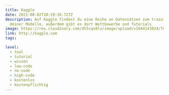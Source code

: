```yaml
---
title: Kaggle
date: 2021-08-02T10:19:16.727Z
description: Auf Kaggle findest du eine Reihe an Datensätzen zum trainieren
  deiner Modelle, außerdem gibt es dort Wettbewerbe und Tutorials
image: https://res.cloudinary.com/dt5cqs0lv/image/upload/v1644143924/Tools/Screenshot_2021-08-02_at_12-11-01_Kaggle_Your_Machine_Learning_and_Data_Science_Community_ficqdk_cjnjfe.jpg
link: http://kaggle.com
tags:

level:
  - tool
  - tutorial
  - wissen
  - low-code
  - no-code
  - high-code
  - kostenlos
  - kostenpflichtig
---
```

